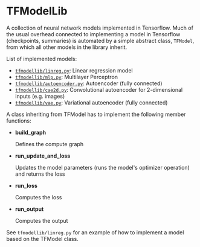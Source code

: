 TFModelLib
==========

A collection of neural network models implemented in Tensorflow. Much of the
usual overhead connected to implementing a model in Tensorflow (checkpoints,
summaries) is automated by a simple abstract class, `TFModel`, from which all
other models in the library inherit.

List of implemented models:

- [```tfmodellib/linreg.py```](tfmodellib/linreg.py): Linear regression model
- [```tfmodellib/mlp.py```](tfmodellib/mlp.py): Multilayer Perceptron
- [```tfmodellib/autoencoder.py```](tfmodellib/autoencoder.py): Autoencoder (fully connected)
- [```tfmodellib/cae2d.py```](tfmodellib/cae2d.py): Convolutional autoencoder for 2-dimensional inputs (e.g. images)
- [```tfmodellib/vae.py```](tfmodellib/vae.py): Variational autoencoder (fully connected)

A class inheriting from TFModel has to implement the following member functions:

- **build_graph**

    Defines the compute graph

- **run_update_and_loss**

    Updates the model parameters (runs the model's optimizer operation) and
    returns the loss

- **run_loss**

    Computes the loss

- **run_output**

    Computes the output

See `tfmodellib/linreg.py` for an example of how to implement a model based on
the TFModel class.
